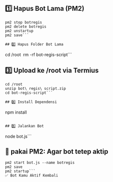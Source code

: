 ## 1️⃣ Hapus Bot Lama (PM2)
```
pm2 stop botregis  
pm2 delete botregis  
pm2 unstartup  
pm2 save```

## 2️⃣ Hapus Folder Bot Lama
```
cd /root  
rm -rf bot-regis-script```

## 3️⃣ Upload ke /root via Termius 
```
cd /root  
unzip bot\ regis\ script.zip  
cd bot-regis-script```

## 4️⃣ Install Dependensi
```
npm install
```

## 5️⃣ Jalankan Bot
```
node bot.js```

## 🔁 pakai PM2: Agar bot tetep aktip
```npm install -g pm2  
pm2 start bot.js --name botregis  
pm2 save  
pm2 startup```
✅ Bot Kamu Aktif Kembali
